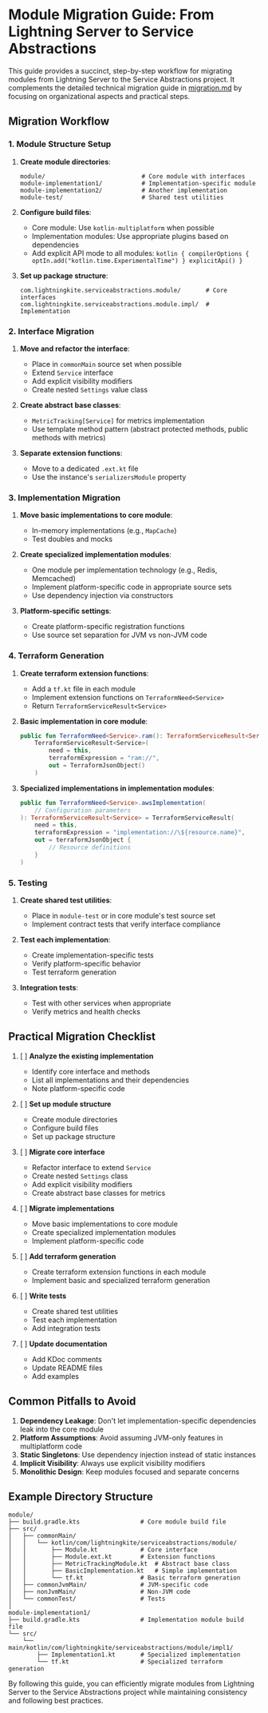 # Module Migration Guide: From Lightning Server to Service Abstractions

This guide provides a succinct, step-by-step workflow for migrating modules from Lightning Server to the Service Abstractions project. It complements the detailed technical migration guide in [migration.md](migration.md) by focusing on organizational aspects and practical steps.

## Migration Workflow

### 1. Module Structure Setup

1. **Create module directories**:
   ```
   module/                           # Core module with interfaces
   module-implementation1/           # Implementation-specific module
   module-implementation2/           # Another implementation
   module-test/                      # Shared test utilities
   ```

2. **Configure build files**:
   - Core module: Use `kotlin-multiplatform` when possible
   - Implementation modules: Use appropriate plugins based on dependencies
   - Add explicit API mode to all modules: `kotlin {
    compilerOptions {
        optIn.add("kotlin.time.ExperimentalTime")
    } explicitApi() }`

3. **Set up package structure**:
   ```
   com.lightningkite.serviceabstractions.module/       # Core interfaces
   com.lightningkite.serviceabstractions.module.impl/  # Implementation
   ```

### 2. Interface Migration

1. **Move and refactor the interface**:
   - Place in `commonMain` source set when possible
   - Extend `Service` interface
   - Add explicit visibility modifiers
   - Create nested `Settings` value class

2. **Create abstract base classes**:
   - `MetricTracking[Service]` for metrics implementation
   - Use template method pattern (abstract protected methods, public methods with metrics)

3. **Separate extension functions**:
   - Move to a dedicated `.ext.kt` file
   - Use the instance's `serializersModule` property

### 3. Implementation Migration

1. **Move basic implementations to core module**:
   - In-memory implementations (e.g., `MapCache`)
   - Test doubles and mocks

2. **Create specialized implementation modules**:
   - One module per implementation technology (e.g., Redis, Memcached)
   - Implement platform-specific code in appropriate source sets
   - Use dependency injection via constructors

3. **Platform-specific settings**:
   - Create platform-specific registration functions
   - Use source set separation for JVM vs non-JVM code

### 4. Terraform Generation

1. **Create terraform extension functions**:
   - Add a `tf.kt` file in each module
   - Implement extension functions on `TerraformNeed<Service>`
   - Return `TerraformServiceResult<Service>`

2. **Basic implementation in core module**:
   ```kotlin
   public fun TerraformNeed<Service>.ram(): TerraformServiceResult<Service> = 
       TerraformServiceResult<Service>(
           need = this,
           terraformExpression = "ram://",
           out = TerraformJsonObject()
       )
   ```

3. **Specialized implementations in implementation modules**:
   ```kotlin
   public fun TerraformNeed<Service>.awsImplementation(
       // Configuration parameters
   ): TerraformServiceResult<Service> = TerraformServiceResult(
       need = this,
       terraformExpression = "implementation://\${resource.name}",
       out = terraformJsonObject {
           // Resource definitions
       }
   )
   ```

### 5. Testing

1. **Create shared test utilities**:
   - Place in `module-test` or in core module's test source set
   - Implement contract tests that verify interface compliance

2. **Test each implementation**:
   - Create implementation-specific tests
   - Verify platform-specific behavior
   - Test terraform generation

3. **Integration tests**:
   - Test with other services when appropriate
   - Verify metrics and health checks

## Practical Migration Checklist

1. [ ] **Analyze the existing implementation**
   - Identify core interface and methods
   - List all implementations and their dependencies
   - Note platform-specific code

2. [ ] **Set up module structure**
   - Create module directories
   - Configure build files
   - Set up package structure

3. [ ] **Migrate core interface**
   - Refactor interface to extend `Service`
   - Create nested `Settings` class
   - Add explicit visibility modifiers
   - Create abstract base classes for metrics

4. [ ] **Migrate implementations**
   - Move basic implementations to core module
   - Create specialized implementation modules
   - Implement platform-specific code

5. [ ] **Add terraform generation**
   - Create terraform extension functions in each module
   - Implement basic and specialized terraform generation

6. [ ] **Write tests**
   - Create shared test utilities
   - Test each implementation
   - Add integration tests

7. [ ] **Update documentation**
   - Add KDoc comments
   - Update README files
   - Add examples

## Common Pitfalls to Avoid

1. **Dependency Leakage**: Don't let implementation-specific dependencies leak into the core module
2. **Platform Assumptions**: Avoid assuming JVM-only features in multiplatform code
3. **Static Singletons**: Use dependency injection instead of static instances
4. **Implicit Visibility**: Always use explicit visibility modifiers
5. **Monolithic Design**: Keep modules focused and separate concerns

## Example Directory Structure

```
module/
├── build.gradle.kts                 # Core module build file
├── src/
│   ├── commonMain/
│   │   └── kotlin/com/lightningkite/serviceabstractions/module/
│   │       ├── Module.kt            # Core interface
│   │       ├── Module.ext.kt        # Extension functions
│   │       ├── MetricTrackingModule.kt  # Abstract base class
│   │       ├── BasicImplementation.kt   # Simple implementation
│   │       └── tf.kt                # Basic terraform generation
│   ├── commonJvmMain/               # JVM-specific code
│   ├── nonJvmMain/                  # Non-JVM code
│   └── commonTest/                  # Tests
│
module-implementation1/
├── build.gradle.kts                 # Implementation module build file
└── src/
    └── main/kotlin/com/lightningkite/serviceabstractions/module/impl1/
        ├── Implementation1.kt       # Specialized implementation
        └── tf.kt                    # Specialized terraform generation
```

By following this guide, you can efficiently migrate modules from Lightning Server to the Service Abstractions project while maintaining consistency and following best practices.